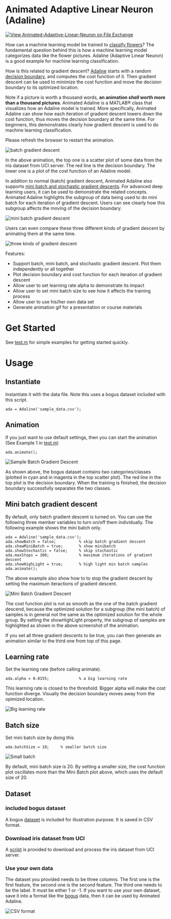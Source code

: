 # Animated Adaptive Linear Neuron (Adaline)
[![View Animated-Adaptive-Linear-Neuron on File Exchange](https://www.mathworks.com/matlabcentral/images/matlab-file-exchange.svg)](https://www.mathworks.com/matlabcentral/fileexchange/100726-animated-adaptive-linear-neuron)

How can a machine learning model be trained to [classify flowers](https://medium.com/gft-engineering/start-to-learn-machine-learning-with-the-iris-flower-classification-challenge-4859a920e5e3)? 
The fundamental question 
behind this is how a machine learning model categorizes data like the flower pictures. 
Adaline (Adaptive Linear Neuron) is a good example for machine learning classification.

How is this related to gradient descent? [Adaline](https://en.wikipedia.org/wiki/ADALINE) starts with a 
random [decision boundary](https://en.wikipedia.org/wiki/Decision_boundary), 
and computes the cost function of it. Then gradient descent can be used to minimize the cost function and 
move the decision boundary to its optimized location.

Note if a picture is worth a thousand words, **an animation _shall_ worth more than a thousand pictures**. 
Animated Adaline is a  MATLAB&reg; class that
visualizes how an Adaline model is trained. More specifically, Animated Adaline can show how each iteration 
of gradient descent lowers down the cost function, thus moves the decision boundary at the same time. For beginners, 
this demonstrates clearly how gradient descent is used to do machine learning classification.

Please refresh the browser to restart the animation.

![batch gradient descent](./batchGraDes.gif)

In the above animation, the top one is a scatter plot of some data from the iris dataset from UCI server.
The red line is the decision boundary. The lower one is a plot of the cost function of an Adaline model.

In addition to normal (batch) gradient descent, Animated Adaline also supports 
[mini batch and stochastic gradient descents](https://towardsdatascience.com/batch-mini-batch-stochastic-gradient-descent-7a62ecba642a).
For advanced deep learning users, it can be used to demonstrate the related concepts. Animated Adaline 
highlights the subgroup of data being used to do mini batch for each 
iteration of gradient descent. Users can see clearly how this subgroup affects the 
moving of the decision boundary. 

![mini batch gradient descent](./miniBatchGraDes.gif)

Users can even compare these three different kinds of gradient descent by animating them at the same time.

![three kinds of gradient descent](./allGraDes.gif)

Features:
* Support batch, mini batch, and stochastic gradient descent. Plot them independently or all together 
* Plot decision boundary and cost function for each iteration of gradient descent
* Allow user to set learning rate alpha to demonstrate its impact
* Allow user to set mini batch size to see how it affects the training process 
* Allow user to use his/her own data set
* Generate animation gif for a presentation or course materials

# Get Started
See [test.m](./test.m) for simple examples for getting started quickly.

# Usage
## Instantiate
Instantiate it with the data file. Note this uses a bogus dataset included with this script.

`
ada = Adaline('sample_data.csv');
`
## Animation
If you just want to use default settings, then you can start the animation (See Example 1 in 
[test.m](./test.m))

`
ada.animate();
`

![Sample Batch Gradient Descent](./sampleBatch.png)

As shown above, the bogus dataset contains two categories/classes (plotted in cyan and 
in magenta in the top scatter plot). The red line in the top plot is the decision boundary. When the
training is finished, the decision boundary successfully separates the two classes.

## Mini batch gradient descent
By default, only batch gradient descent is turned on. You can use the following three member variables to 
turn on/off them individually. The following example shows the mini batch only.
```
ada = Adaline('sample_data.csv');
ada.showBatch = false;          % skip batch gradient descent
ada.showMiniBatch = true;       % show minibatch
ada.showStochastic = false;     % skip stochastic 
ada.maxSteps = 100;             % maximum iterations of gradient descent
ada.showHighLight = true;       % high light min batch samples
ada.animate();
```
The above example also show how to to stop the gradient descent by setting the maximum iteractions of gradient
descent.

![Mini Batch Gradient Descent](./sampleMiniB.png)

The cost function plot is not as smooth as the one of the batch gradient descend, because the
optimized solution for a subgroup (the mini batch) of samples is in general not the same as
the optimized solution for the whole group. By setting the showHighLight property, the subgroup of
samples are highlighted as shown in the above screenshot of the animation. 

If you set all three gradient descents to be true, you can then generate an animation similar to the third one
from top of this page. 

## Learning rate
Set the learning rate (before calling animate).

`
ada.alpha = 0.0155;             % a big learning rate 
`

This learning rate is closed to the threshold. Bigger alpha will make the
cost function diverge. Visually the decision boundary moves away from 
the opimized location.

![Big learning rate](./sampleBigAlpha.png)

## Batch size
Set mini batch size by doing this

`
ada.batchSize = 10;     % smaller batch size
`

![Small batch](./sampleSmallerBatch.png)

By default, mini batch size is 20. By setting a smaller size, the cost function plot oscillates more
than the Mini Batch plot above, which uses the default size of 20.

## Dataset
### included bogus dataset
A bogus [dataset](./sample_data.csv) is included for illustration purpose. It is saved in CSV format.

### Download iris dataset from UCI
A [script](./downloadprocess.m) is provided to download and process the iris dataset from UCI server. 

### Use your own data
The dataset you provided needs to be three columns. The first one is the first feature, the second one is the second feature. The third one needs to be the label. It must be either 1 or -1.
If you want to use your own dataset, save it into a format like the [bogus](./sample_data.csv) data, then 
it can be used by Animated Adaline.

![CSV format](./csvFormat.png)

